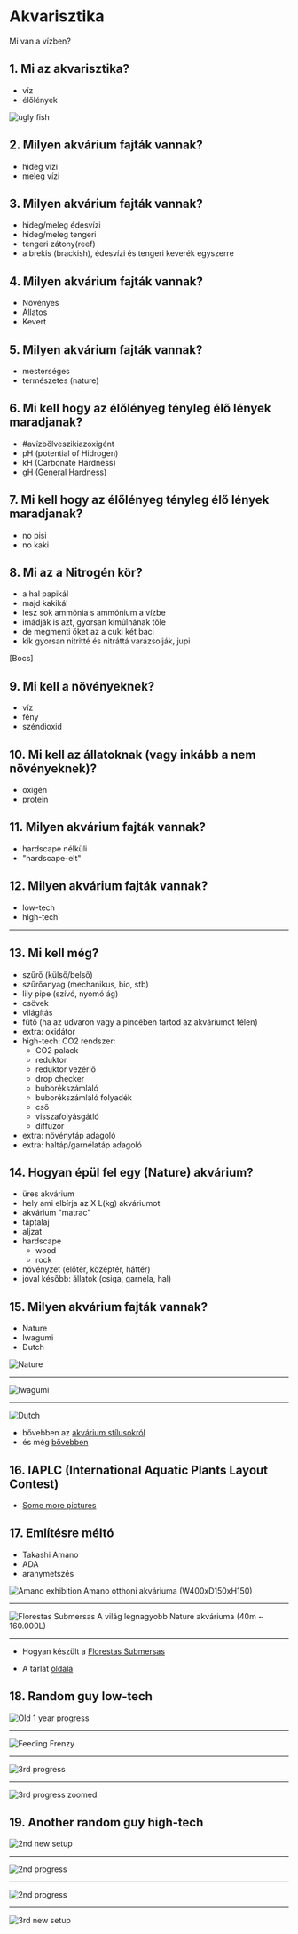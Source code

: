 <style>
  .page-header {
    background-image: none;
  }
</style>

# Akvarisztika

Mi van a vízben?

## 1. Mi az akvarisztika?

- víz
- élőlények

![ugly fish](https://preview.redd.it/gerjpc9eq6151.jpg?width=960&crop=smart&auto=webp&v=enabled&s=59ad5ae9f9a751f94238633a7e9fe39647a5170d)

## 2. Milyen akvárium fajták vannak?

- hideg vízi
- meleg vízi

## 3. Milyen akvárium fajták vannak?

- hideg/meleg édesvízi
- hideg/meleg tengeri
- tengeri zátony(reef)
- a brekis (brackish), édesvízi és tengeri keverék egyszerre

## 4. Milyen akvárium fajták vannak?

- Növényes
- Állatos
- Kevert

## 5. Milyen akvárium fajták vannak?

- mesterséges
- természetes (nature)

## 6. Mi kell hogy az élőlényeg tényleg élő lények maradjanak?

- #avízbőlveszikiazoxigént
- pH (potential of Hidrogen)
- kH (Carbonate Hardness)
- gH (General Hardness)

## 7. Mi kell hogy az élőlényeg tényleg élő lények maradjanak?

- no pisi
- no kaki

## 8. Mi az a Nitrogén kör?

- a hal papikál
- majd kakikál
- lesz sok ammónia s ammónium a vízbe
- imádják is azt, gyorsan kimúlnának tőle
- de megmenti őket az a cuki két baci
- kik gyorsan nitritté és nitráttá varázsolják, jupi

[Bocs]

## 9. Mi kell a növényeknek?

- víz
- fény
- széndioxid

## 10. Mi kell az állatoknak (vagy inkább a nem növényeknek)?

- oxigén
- protein

## 11. Milyen akvárium fajták vannak?

- hardscape nélküli
- "hardscape-elt"

## 12. Milyen akvárium fajták vannak?

- low-tech
- high-tech

***

## 13. Mi kell még?

- szűrő (külső/belső)
- szűrőanyag (mechanikus, bio, stb)
- lily pipe (szívó, nyomó ág)
- csövek
- világítás
- fűtő (ha az udvaron vagy a pincében tartod az akváriumot télen)
- extra: oxidátor
- high-tech: CO2 rendszer:
  - CO2 palack
  - reduktor
  - reduktor vezérlő
  - drop checker
  - buborékszámláló
  - buborékszámláló folyadék
  - cső
  - visszafolyásgátló
  - diffuzor
- extra: növénytáp adagoló
- extra: haltáp/garnélatáp adagoló

## 14. Hogyan épül fel egy (Nature) akvárium?

- üres akvárium
- hely ami elbírja az X L(kg) akváriumot
- akvárium "matrac"
- táptalaj
- aljzat
- hardscape
  - wood
  - rock
- növényzet (előtér, középtér, háttér)
- jóval később: állatok (csiga, garnéla, hal)

## 15. Milyen akvárium fajták vannak?

- Nature
- Iwagumi
- Dutch

![Nature](https://allaboutplantedaquariums.com/wp-content/uploads/2020/05/Nature-Style-12x12x10-in-Low-Tech-Aquascaped-by-Fritz-Rabaya-Philippines-1.jpeg)

***

![Iwagumi](https://www.adana.co.jp/wp-content/uploads/sites/3/2019/10/adareview_aj287-03.jpg)

***

![Dutch](https://external-preview.redd.it/9nnUrhv_DZc4xxTt8qw4Pbch4-vSMt8UptLhH-QVmXE.png?format=pjpg&auto=webp&s=7884cfb2710dbba05b4a450240609a0f0e4f0a1d)


- bővebben az [akvárium stílusokról](https://aquascapinglove.com/learn-aquascaping/aquascaping-styles/)
- és még [bővebben](https://www.2hraquarist.com/blogs/aquascaping-ideas)


## 16. IAPLC (International Aquatic Plants Layout Contest)

- [Some more pictures](https://www.aqualibs.com/news/iaplc-2022-world-ranking-announcement/)

## 17. Említésre méltó

- Takashi Amano
- ADA
- aranymetszés

![Amano exhibition](https://www.adana.co.jp/en/contents/exhibition/img/works01.jpg)
Amano otthoni akváriuma (W400xD150xH150)

***

![Florestas Submersas](https://www.oceanario.pt/content/img/florestas_submersas_by_takashi_amano_pedro_a._pina_8.jpg)
A világ legnagyobb Nature akváriuma (40m ~ 160.000L)

***

- Hogyan készült a [Florestas Submersas](https://youtu.be/Kq5D8k4BVXs)

- A tárlat [oldala](https://www.oceanario.pt/en/exhibitions/forests-underwater/)


## 18. Random guy low-tech

![Old 1 year progress](images/aquarium/LT-old_1_year_progress.jpg)

***

![Feeding Frenzy](images/aquarium/LT-neocaridina_feeding_frenzy.jpg)

***

![3rd progress](images/aquarium/LT-progress-3.jpg)

***

![3rd progress zoomed](images/aquarium/LT-progress-zoomed-3.jpg)

## 19. Another random guy high-tech

![2nd new setup](images/aquarium/HT-new_setup-2.jpg)

***

![2nd progress](images/aquarium/HT-progress-2.jpg)

***

![2nd progress](images/aquarium/HT-progress-3.jpg)

***

![3rd new setup](images/aquarium/HT-new_setup_3.jpg)
